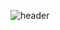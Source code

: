 

![header](https://capsule-render.vercel.app/api?type=wave&color=auto&height=300&section=header&text=Backend%20Developer&fontSize=90)
<!--
**ParkChaerin129/ParkChaerin129** is a ✨ _special_ ✨ repository because its `README.md` (this file) appears on your GitHub profile.

Here are some ideas to get you started:

- 🔭 I’m currently working on ...
- 🌱 I’m currently learning ...
- 👯 I’m looking to collaborate on ...
- 🤔 I’m looking for help with ...
- 💬 Ask me about ...
- 📫 How to reach me: ...
- 😄 Pronouns: ...
- ⚡ Fun fact: ...
-->
